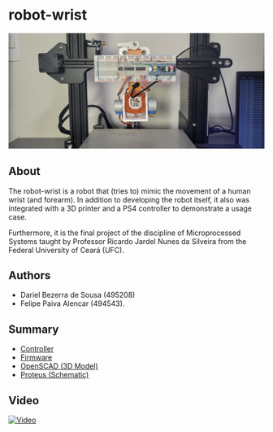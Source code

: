 # robot-wrist

![robot-wrist](images/robot-wrist.jpg)

## About

The robot-wrist is a robot that (tries to) mimic the movement of a human wrist
(and forearm). In addition to developing the robot itself, it also was 
integrated with a 3D printer and a PS4 controller to demonstrate a usage case.

Furthermore, it is the final project of the discipline of Microprocessed Systems
taught by Professor Ricardo Jardel Nunes da Silveira from the Federal University
of Ceará (UFC).

## Authors

- Dariel Bezerra de Sousa (495208)
- Felipe Paiva Alencar (494543).

## Summary
- [Controller](controller/)
- [Firmware](firmware/)
- [OpenSCAD (3D Model)](openscad/)
- [Proteus (Schematic)](proteus)

## Video

[![Video](https://yt-embed.herokuapp.com/embed?v=ubxL-wMxCd8)](https://www.youtube.com/watch?v=ubxL-wMxCd8 "Projeto Final da Disciplina de POO")
